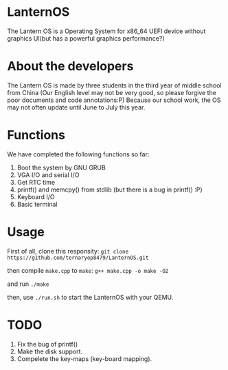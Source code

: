 # LanternOS
The Lantern OS is a Operating System for x86_64 UEFI device without graphics UI(but has a powerful graphics performance?)

# About the developers
The Lantern OS is made by three students in the third year of middle school from China (Our English level may not be very good, so please forgive the poor documents and code annotations:P)
Because our school work, the OS may not often update until June to July this year.

# Functions
We have completed the following functions so far:
1. Boot the system by GNU GRUB
2. VGA I/O and serial I/O
3. Get RTC time
4. printf() and memcpy() from stdlib (but there is a bug in printf() :P)
5. Keyboard I/O
6. Basic terminal

# Usage
First of all, clone this responsity:
`git clone https://github.com/ternaryop8479/LanternOS.git`

then compile `make.cpp` to `make`:
`g++ make.cpp -o make -O2`

and run `./make`

then, use `./run.sh` to start the LanternOS with your QEMU.

# TODO
1. Fix the bug of printf()
2. Make the disk support.
3. Compelete the key-maps (key-board mapping).
